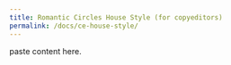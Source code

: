 ```yaml
---
title: Romantic Circles House Style (for copyeditors)
permalink: /docs/ce-house-style/
---
```


paste content here.
